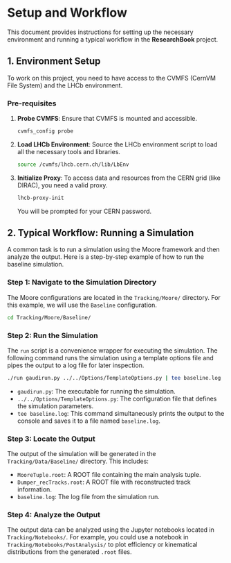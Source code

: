 # Setup and Workflow

This document provides instructions for setting up the necessary environment and running a typical workflow in the **ResearchBook** project.

## 1. Environment Setup

To work on this project, you need to have access to the CVMFS (CernVM File System) and the LHCb environment.

### Pre-requisites

1.  **Probe CVMFS**: Ensure that CVMFS is mounted and accessible.
    ```bash
    cvmfs_config probe
    ```

2.  **Load LHCb Environment**: Source the LHCb environment script to load all the necessary tools and libraries.
    ```bash
    source /cvmfs/lhcb.cern.ch/lib/LbEnv
    ```

3.  **Initialize Proxy**: To access data and resources from the CERN grid (like DIRAC), you need a valid proxy.
    ```bash
    lhcb-proxy-init
    ```
    You will be prompted for your CERN password.

## 2. Typical Workflow: Running a Simulation

A common task is to run a simulation using the Moore framework and then analyze the output. Here is a step-by-step example of how to run the baseline simulation.

### Step 1: Navigate to the Simulation Directory

The Moore configurations are located in the `Tracking/Moore/` directory. For this example, we will use the `Baseline` configuration.

```bash
cd Tracking/Moore/Baseline/
```

### Step 2: Run the Simulation

The `run` script is a convenience wrapper for executing the simulation. The following command runs the simulation using a template options file and pipes the output to a log file for later inspection.

```bash
./run gaudirun.py ../../Options/TemplateOptions.py | tee baseline.log
```

- `gaudirun.py`: The executable for running the simulation.
- `../../Options/TemplateOptions.py`: The configuration file that defines the simulation parameters.
- `tee baseline.log`: This command simultaneously prints the output to the console and saves it to a file named `baseline.log`.

### Step 3: Locate the Output

The output of the simulation will be generated in the `Tracking/Data/Baseline/` directory. This includes:

- `MooreTuple.root`: A ROOT file containing the main analysis tuple.
- `Dumper_recTracks.root`: A ROOT file with reconstructed track information.
- `baseline.log`: The log file from the simulation run.

### Step 4: Analyze the Output

The output data can be analyzed using the Jupyter notebooks located in `Tracking/Notebooks/`. For example, you could use a notebook in `Tracking/Notebooks/PostAnalysis/` to plot efficiency or kinematical distributions from the generated `.root` files.
